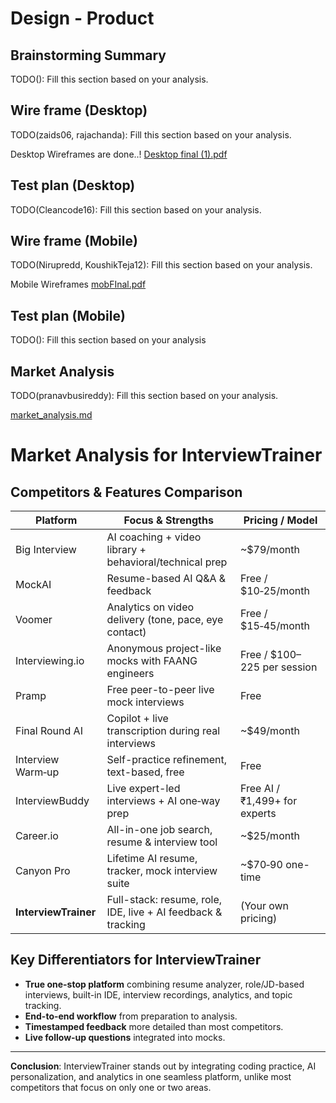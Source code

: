 # Design - Product

## Brainstorming Summary

TODO(): Fill this section based on your analysis.

## Wire frame (Desktop)

TODO(zaids06, rajachanda): Fill this section based on your analysis.

Desktop Wireframes are done..!
[Desktop final (1).pdf](https://github.com/user-attachments/files/21748951/Desktop.final.1.pdf)


## Test plan (Desktop)

TODO(Cleancode16): Fill this section based on your analysis.

## Wire frame (Mobile)

TODO(Nirupredd, KoushikTeja12): Fill this section based on your analysis.

Mobile Wireframes
[mobFInal.pdf](https://github.com/user-attachments/files/21883578/mobFInal.pdf)



## Test plan (Mobile)

TODO(): Fill this section based on your analysis

## Market Analysis


TODO(pranavbusireddy): Fill this section based on your analysis.

[market_analysis.md](https://github.com/user-attachments/files/21884092/market_analysis.md)

# Market Analysis for InterviewTrainer

## Competitors & Features Comparison

| Platform             | Focus & Strengths                                                | Pricing / Model                        |
|----------------------|------------------------------------------------------------------|----------------------------------------|
| Big Interview        | AI coaching + video library + behavioral/technical prep          | ~$79/month                             |
| MockAI               | Resume-based AI Q&A & feedback                                   | Free / $10‑25/month                    |
| Voomer               | Analytics on video delivery (tone, pace, eye contact)            | Free / $15‑45/month                    |
| Interviewing.io      | Anonymous project-like mocks with FAANG engineers                | Free / $100–225 per session            |
| Pramp                | Free peer-to-peer live mock interviews                           | Free                                   |
| Final Round AI       | Copilot + live transcription during real interviews              | ~$49/month                             |
| Interview Warm‑up    | Self-practice refinement, text-based, free                       | Free                                   |
| InterviewBuddy       | Live expert-led interviews + AI one‑way prep                     | Free AI / ₹1,499+ for experts          |
| Career.io            | All-in-one job search, resume & interview tool                   | ~$25/month                             |
| Canyon Pro           | Lifetime AI resume, tracker, mock interview suite                | ~$70‑90 one-time                       |
| **InterviewTrainer** | Full-stack: resume, role, IDE, live + AI feedback & tracking     | (Your own pricing)                     |

## Key Differentiators for InterviewTrainer
- **True one-stop platform** combining resume analyzer, role/JD-based interviews, built-in IDE, interview recordings, analytics, and topic tracking.
- **End-to-end workflow** from preparation to analysis.
- **Timestamped feedback** more detailed than most competitors.
- **Live follow-up questions** integrated into mocks.

---
**Conclusion**: InterviewTrainer stands out by integrating coding practice, AI personalization, and analytics in one seamless platform, unlike most competitors that focus on only one or two areas.
